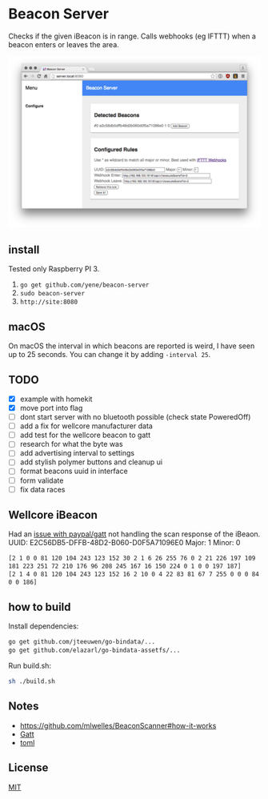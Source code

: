 # Beacon Server
Checks if the given iBeacon is in range. Calls webhooks (eg IFTTT) when a beacon enters or leaves the area.

![screenshot](screenshot.png)

## install
Tested only Raspberry PI 3.

1. `go get github.com/yene/beacon-server`
2. `sudo beacon-server`
3. `http://site:8080`

## macOS
On macOS the interval in which beacons are reported is weird, I have seen up to 25 seconds.
You can change it by adding `-interval 25`.

## TODO
- [X] example with homekit
- [X] move port into flag
- [ ] dont start server with no bluetooth possible (check state PoweredOff)
- [ ] add a fix for wellcore manufacturer data
- [ ] add test for the wellcore beacon to gatt
- [ ] research for what the byte was
- [ ] add advertising interval to settings
- [ ] add stylish polymer buttons and cleanup ui
- [ ] format beacons uuid in interface
- [ ] form validate
- [ ] fix data races

## Wellcore iBeacon
Had an [issue with paypal/gatt](https://github.com/paypal/gatt/issues/74) not handling the scan response of the iBeaon.
UUID: E2C56DB5-DFFB-48D2-B060-D0F5A71096E0
Major: 1
Minor: 0
```
[2 1 0 0 81 120 104 243 123 152 30 2 1 6 26 255 76 0 2 21 226 197 109 181 223 251 72 210 176 96 208 245 167 16 150 224 0 1 0 0 197 187]
[2 1 4 0 81 120 104 243 123 152 16 2 10 0 4 22 83 81 67 7 255 0 0 0 84 0 0 186]
```


## how to build
Install dependencies:
```bash
go get github.com/jteeuwen/go-bindata/...
go get github.com/elazarl/go-bindata-assetfs/...
```

Run build.sh:
```bash
sh ./build.sh
```


## Notes
* https://github.com/mlwelles/BeaconScanner#how-it-works
* [Gatt](https://github.com/paypal/gatt)
* [toml](https://github.com/toml-lang/toml)


## License
[MIT](https://tldrlegal.com/license/mit-license)


